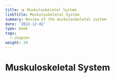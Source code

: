 ```yaml
---
title: 📊 Muskuloskeletal System
linkTitle: Muskuloskeletal System
summary: Review of the muskuloskeletal system
date: '2022-12-02'
type: book
tags:
  - chapter
weight: 20
---
```


# Muskuloskeletal System


